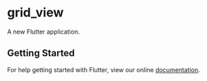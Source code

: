 # grid_view

A new Flutter application.

## Getting Started

For help getting started with Flutter, view our online
[documentation](http://flutter.io/).
